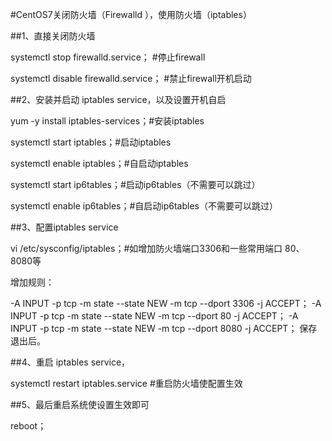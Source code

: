 #CentOS7关闭防火墙（Firewalld ），使用防火墙（iptables）

##1、直接关闭防火墙

systemctl stop firewalld.service； #停止firewall

systemctl disable firewalld.service； #禁止firewall开机启动

##2、安装并启动 iptables service，以及设置开机自启

yum -y install iptables-services；#安装iptables

systemctl start iptables；#启动iptables

systemctl enable iptables；#自启动iptables

systemctl start ip6tables；#启动ip6tables（不需要可以跳过）

systemctl enable ip6tables；#自启动ip6tables（不需要可以跳过）

##3、配置iptables service

vi /etc/sysconfig/iptables；#如增加防火墙端口3306和一些常用端口 80、8080等

增加规则：

-A INPUT -p tcp -m state --state NEW -m tcp --dport 3306 -j ACCEPT；
-A INPUT -p tcp -m state --state NEW -m tcp --dport 80 -j ACCEPT；
-A INPUT -p tcp -m state --state NEW -m tcp --dport 8080 -j ACCEPT；
保存退出后。

##4、重启 iptables service，

systemctl restart iptables.service #重启防火墙使配置生效

##5、最后重启系统使设置生效即可

reboot；
